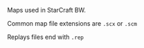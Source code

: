 Maps used in StarCraft BW.

Common map file extensions are `.scx` or `.scm`

Replays files end with `.rep`
